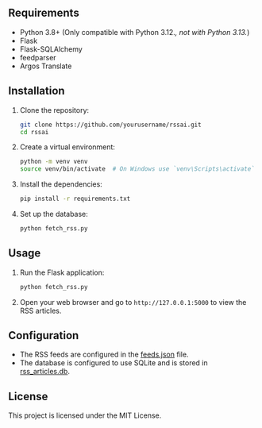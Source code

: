 ## Requirements

- Python 3.8+ (Only compatible with Python 3.12.*, not with Python 3.13.*)
- Flask
- Flask-SQLAlchemy
- feedparser
- Argos Translate

## Installation

1. Clone the repository:
    ```sh
    git clone https://github.com/yourusername/rssai.git
    cd rssai
    ```

2. Create a virtual environment:
    ```sh
    python -m venv venv
    source venv/bin/activate  # On Windows use `venv\Scripts\activate`
    ```

3. Install the dependencies:
    ```sh
    pip install -r requirements.txt
    ```

4. Set up the database:
    ```sh
    python fetch_rss.py
    ```

## Usage

1. Run the Flask application:
    ```sh
    python fetch_rss.py
    ```

2. Open your web browser and go to `http://127.0.0.1:5000` to view the RSS articles.

## Configuration

- The RSS feeds are configured in the [feeds.json](http://_vscodecontentref_/6) file.
- The database is configured to use SQLite and is stored in [rss_articles.db](http://_vscodecontentref_/7).

## License

This project is licensed under the MIT License.